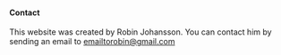 #### Contact

This website was created by Robin Johansson. You can contact him by sending an email to emailtorobin@gmail.com
